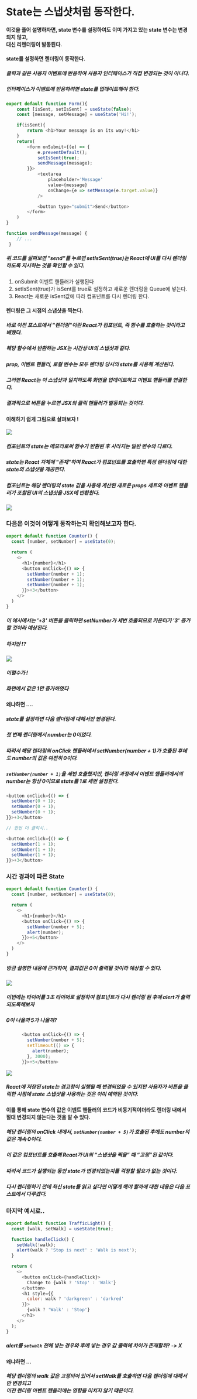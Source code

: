 # State는 스냅샷처럼 동작한다.

#### 이것을 풀어 설명하자면, state 변수를 설정하여도 이미 가지고 있는 state 변수는 변경되지 않고, <br>대신 리렌더링이 발동된다.

#### state를 설정하면 렌더링이 동작한다.
##### 클릭과 같은 사용자 이벤트에 반응하여 사용자 인터페이스가 직접 변경되는 것이 아니다.
##### 인터페이스가 이벤트에 반응하려면 state를 업데이트해야 한다.

 
```javascript
export default function Form(){
    const [isSent, setIsSent] = useState(false);
    const [message, setMessage] = useState('Hi!');

    if(isSent){
        return <h1>Your message is on its way!</h1>
    }
    return(
        <form onSubmit={(e) => {
            e.preventDefault();
            setIsSent(true);
            sendMessage(message);
        }}>
            <textarea
                placeholder='Message'
                value={message}
                onChange={e => setMessage(e.target.value)}
            />

            <button type="submit">Send</button>
        </form>
    )
}

function sendMessage(message) {
    // ...
 }
 ```

##### 위 코드를 살펴보면 "send"를 누르면 setIsSent(true)는 React에 UI를 다시 렌더링하도록 지시하는 것을 확인할 수 있다.

1. onSubmit 이벤트 핸들러가 실행된다
2. setIsSent(true)가 isSent를 true로 설정하고 새로운 렌더링을 Queue에 넣는다.
3. React는 새로운 isSent값에 따라 컴포넌트를 다시 렌더링 한다.
#### 렌더링은 그 시점의 스냅샷을 찍는다.
##### 바로 이전 포스트에서 "렌더링"이란 React가 컴포넌트, 즉 함수를 호출하는 것이라고 배웠다.

##### 해당 함수에서 반환하는 JSX는 시간상 UI의 스냅샷과 같다.

##### prop, 이벤트 핸들러, 로컬 변수는 모두 렌더링 당시의 state를 사용해 계산된다.

##### 그러면 React는 이 스냅샷과 일치하도록 화면을 업데이트하고 이벤트 핸들러를 연결한다.

##### 결과적으로 버튼을 누르면 JSX의 클릭 핸들러가 발동되는 것이다.


#### 이해하기 쉽게 그림으로 살펴보자 !

![](image1.png)

##### 컴포넌트의 state는 메모리로써 함수가 반환된 후 사라지는 일반 변수와 다르다.

##### state는 React 자체에 "존재"하며 React가 컴포넌트를 호출하면 특정 렌더링에 대한 state의 스냅샷을 제공한다.

##### 컴포넌트는 해당 렌더링의 state 값을 사용해 계산된 새로운 props 세트와 이벤트 핸들러가 포함된 UI의 스냅샷을 JSX에 반환한다.

  ![](image2.png)

### 다음은 이것이 어떻게 동작하는지 확인해보고자 한다.

 
```javascript
export default function Counter() {
  const [number, setNumber] = useState(0);

  return (
    <>
      <h1>{number}</h1>
      <button onClick={() => {
        setNumber(number + 1);
        setNumber(number + 1);
        setNumber(number + 1);
      }}>+3</button>
    </>
  )
}
 ```

##### 이 예시에서는 '+3' 버튼을 클릭하면 setNumber가 세번 호출되므로 카운터가 '3' 증가할 것이라 예상된다.

 

##### 하지만 !?

 ![](image3.png)
 

##### 이럴수가 ! 

##### 화면에서 값은 1만 증가하였다

 

#### 왜냐하면 .... 

 

##### state를 설정하면 다음 렌더링에 대해서만 변경된다.

 

##### 첫 번째 렌더링에서 number는 0이었다.

##### 따라서 해당 렌더링의 onClick 핸들러에서 setNumber(number + 1)가 호출된 후에도 number의 값은 여전히 0이다.

 

##### `setNumber(number + 1)`을 세번 호출했지만, 렌더링 과정에서 이벤트 핸들러에서의 number는 항상 0이므로 state를 1로 세번 설정한다.

 
```javascript
<button onClick={() => {
  setNumber(0 + 1);
  setNumber(0 + 1);
  setNumber(0 + 1);
}}>+3</button>

// 한번 더 클릭시..

<button onClick={() => {
  setNumber(1 + 1);
  setNumber(1 + 1);
  setNumber(1 + 1);
}}>+3</button>
 ```

### 시간 경과에 따른 State
 
```javascript
export default function Counter() {
  const [number, setNumber] = useState(0);

  return (
    <>
      <h1>{number}</h1>
      <button onClick={() => {
        setNumber(number + 5);
        alert(number);
      }}>+5</button>
    </>
  )
}
 ```

##### 방금 설명한 내용에 근거하여, 결과값은 0이 출력될 것이라 예상할 수 있다.

 
 ![](image4.png)

 

##### 이번에는 타이머를 3초 타이머로 설정하여 컴포넌트가 다시 렌더링 된 후에 alert가 출력되도록해보자

##### 0이 나올까 5가 나올까?

 
```javascript
      <button onClick={() => {
        setNumber(number + 5);
        setTimeout(() => {
          alert(number);
        }, 3000);
      }}>+5</button>
```
 ![](image5.png)

##### React에 저장된 state는 경고창이 실행될 때 변경되었을 수 있지만 사용자가 버튼을 클릭한 시점에 state 스냅샷을 사용하는 것은 이미 예약된 것이다.

 

#### 이를  통해 state 변수의 값은 이벤트 핸들러의 코드가 비동기적이더라도 렌더링 내에서 절대 변경되지 않는다는 것을 알 수 있다.

 

##### 해당 렌더링의 onClick 내에서, `setNumber(number + 5)`가 호출된 후에도 number의 값은 계속 0이다.

##### 이 값은 컴포넌트를 호출해 React가 UI의 “스냅샷을 찍을” 때 “고정”된 값이다.

 

##### 따라서 코드가 실행되는 동안 state가 변경되었는지를 걱정할 필요가 없는 것이다.

 

##### 다시 렌더링하기 전에 최신 state를 읽고 싶다면 어떻게 해야 할까에 대한 내용은 다음 포스트에서 다루겠다.



### 마지막 예시로.. 

 
```javascript
export default function TrafficLight() {
  const [walk, setWalk] = useState(true);

  function handleClick() {
    setWalk(!walk);
    alert(walk ? 'Stop is next' : 'Walk is next');
  }

  return (
    <>
      <button onClick={handleClick}>
        Change to {walk ? 'Stop' : 'Walk'}
      </button>
      <h1 style={{
        color: walk ? 'darkgreen' : 'darkred'
      }}>
        {walk ? 'Walk' : 'Stop'}
      </h1>
    </>
  );
}
 ```
##### alert를 `setwalk` 전에 넣는 경우와 후에 넣는 경우 값 출력에 차이가 존재할까? -> X
 

#### 왜냐하면 ...

##### 해당 렌더링의 walk 값은 고정되어 있어서 setWalk를 호출하면 다음 렌더링에 대해서만 변경되고<br> 이전 렌더링 이벤트 헨들러에는 영향을 미치지 않기 때문이다.
